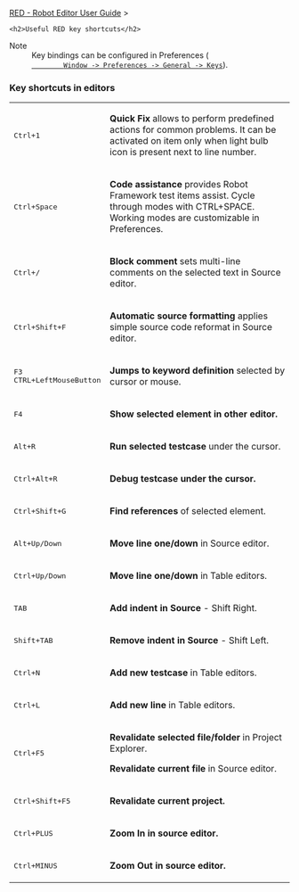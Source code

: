 <a href="http://nokia.github.io/RED/help/index.html">RED - Robot Editor User Guide</a> &gt; 

	<h2>Useful RED key shortcuts</h2>
<dl class="note">
<dt>Note</dt>
<dd>Key bindings can be configured in Preferences (<code><a class="command" href="javascript:executeCommand('org.eclipse.ui.window.preferences(preferencePageId=org.eclipse.ui.preferencePages.Keys)')">
		Window -&gt; Preferences -&gt; General -&gt; Keys</a></code>).</dd>
</dl>
<h3>Key shortcuts in editors</h3>
<table>
<tr><td><kbd>Ctrl+1</kbd></td><td><p><b>Quick Fix</b> allows to perform predefined actions for common
				problems. It can be activated on item only when light bulb icon is
				present next to line number.</p></td></tr>
<tr><td><kbd>Ctrl+Space</kbd></td><td><p><b>Code assistance</b> provides Robot Framework test items assist. Cycle through
				modes with CTRL+SPACE. Working modes are customizable in
				Preferences.</p></td></tr>
<tr><td><kbd>Ctrl+/</kbd></td><td><p><b>Block comment</b> sets multi-line comments on the selected text in Source editor.</p></td></tr>
<tr><td><kbd>Ctrl+Shift+F</kbd></td><td><p><b>Automatic source formatting</b> applies simple source code reformat in Source editor.</p></td></tr>
<tr><td><kbd>F3</kbd><br/><kbd>CTRL+LeftMouseButton</kbd></td><td><p><b>Jumps to keyword definition</b> selected by cursor or mouse.</p></td></tr>
<tr><td><kbd>F4</kbd></td><td><p><b>Show selected element in other editor.</b></p></td></tr>
<tr><td><kbd>Alt+R</kbd> </td><td><p><b>Run selected testcase</b> under the cursor.</p> </td></tr>
<tr><td><kbd>Ctrl+Alt+R</kbd> </td><td><p><b>Debug testcase under the cursor.</b></p> </td></tr>
<tr><td><kbd>Ctrl+Shift+G</kbd> </td><td><p><b>Find references</b> of selected element.</p> </td></tr>
<tr><td><kbd>Alt+Up/Down</kbd> </td><td><p><b>Move line one/down</b> in Source editor.</p></td></tr>
<tr><td><kbd>Ctrl+Up/Down</kbd> </td><td><p><b>Move line one/down</b> in Table editors.</p> </td></tr>
<tr><td><kbd>TAB</kbd> </td><td><p><b>Add indent in Source</b> - Shift Right.</p> </td></tr>
<tr><td><kbd>Shift+TAB</kbd> </td><td><p><b>Remove indent in Source</b> - Shift Left.</p> </td></tr>
<tr><td><kbd>Ctrl+N</kbd> </td><td><p><b>Add new testcase</b> in Table editors.</p> </td></tr>
<tr><td><kbd>Ctrl+L</kbd> </td><td><p><b>Add new line</b> in Table editors.</p> </td></tr>
<tr><td><kbd>Ctrl+F5</kbd> </td><td><p><b>Revalidate selected file/folder</b> in Project Explorer.</p><p><b>Revalidate current file</b> in Source editor.</p> </td></tr>
<tr><td><kbd>Ctrl+Shift+F5</kbd> </td><td><p><b>Revalidate current project.<b></b></b></p> </td></tr>
<tr><td><kbd>Ctrl+PLUS</kbd> </td><td><p><b>Zoom In in source editor.<b></b></b></p> </td></tr>
<tr><td><kbd>Ctrl+MINUS</kbd> </td><td><p><b>Zoom Out in source editor.<b></b></b></p> </td></tr>
</table>